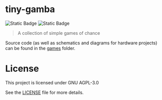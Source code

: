 # tiny-gamba
![Static Badge](https://img.shields.io/badge/License-GNU_AGPL--3.0-yellow)
![Static Badge](https://img.shields.io/badge/this%20aint-texas-red)

> A collection of simple games of chance

Source code (as well as schematics and diagrams for hardware projects) can be found in the [games](/games/) folder.

# License
This project is licensed under GNU AGPL-3.0

See the [LICENSE](LICENSE.txt) file for more details.

